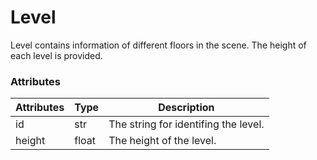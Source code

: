 # Level

Level contains information of different floors in the scene. The height of each level is provided.
<!-- (introduction here.) -->
### Attributes

|Attributes | Type | Description    |
|---    |---    |---    |
|id|str|The string for identifing the level.|
|height|float|The height of the level.|
<!-- ### Function

|Function   |Description    |
|---    |---    |
|-|-| -->